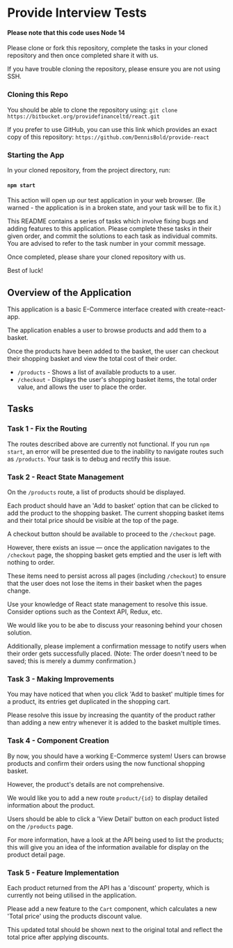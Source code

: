 # Provide Interview Tests

#### Please note that this code uses Node 14

Please clone or fork this repository, complete the tasks in your cloned repository and then once completed share it with us.

If you have trouble cloning the repository, please ensure you are not using SSH.

### Cloning this Repo

You should be able to clone the repository using: `git clone https://bitbucket.org/providefinanceltd/react.git`

If you prefer to use GitHub, you can use this link which provides an exact copy of this repository: `https://github.com/DennisBold/provide-react`


### Starting the App

In your cloned repository, from the project directory, run:

#### `npm start`

This action will open up our test application in your web browser. (Be warned - the application is in a broken state, and your task will be to fix it.)

This README contains a series of tasks which involve fixing bugs and adding features to this application.
Please complete these tasks in their given order, and commit the solutions to each task as individual commits. You are advised to refer to the task number in your commit message.

Once completed, please share your cloned repository with us.

Best of luck!

## Overview of the Application

This application is a basic E-Commerce interface created with create-react-app. 

The application enables a user to browse products and add them to a basket.

Once the products have been added to the basket, the user can checkout their shopping basket and view the total cost of their order.

- `/products` - Shows a list of available products to a user.
- `/checkout` - Displays the user's shopping basket items, the total order value, and allows the user to place the order.

## Tasks

### Task 1 - Fix the Routing

The routes described above are currently not functional. If you run `npm start`, an error will be presented due to the inability to navigate routes such as `/products`. Your task is to debug and rectify this issue.

### Task 2 - React State Management

On the `/products` route, a list of products should be displayed.

Each product should have an 'Add to basket' option that can be clicked to add the product to the shopping basket.
The current shopping basket items and their total price should be visible at the top of the page.

A checkout button should be available to proceed to the `/checkout` page.

However, there exists an issue — once the application navigates to the `/checkout` page, the shopping basket gets emptied and the user is left with nothing to order.

These items need to persist across all pages (including `/checkout`) to ensure that the user does not lose the items in their basket when the pages change.

Use your knowledge of React state management to resolve this issue. Consider options such as the Context API, Redux, etc.

We would like you to be abe to discuss your reasoning behind your chosen solution.

Additionally, please implement a confirmation message to notify users when their order gets successfully placed.
(Note: The order doesn't need to be saved; this is merely a dummy confirmation.)

### Task 3 - Making Improvements

You may have noticed that when you click 'Add to basket' multiple times for a product, its entries get duplicated in the shopping cart.

Please resolve this issue by increasing the quantity of the product rather than adding a new entry whenever it is added to the basket multiple times.

### Task 4 - Component Creation

By now, you should have a working E-Commerce system! Users can browse products and confirm their orders using the now functional shopping basket.

However, the product's details are not comprehensive.

We would like you to add a new route `product/{id}` to display detailed information about the product.

Users should be able to click a 'View Detail' button on each product listed on the `/products` page.

For more information, have a look at the API being used to list the products; this will give you an idea of the information available for display on the product detail page.

### Task 5 - Feature Implementation

Each product returned from the API has a 'discount' property, which is currently not being utilised in the application.

Please add a new feature to the `Cart` component, which calculates a new 'Total price' using the products discount value.

This updated total should be shown next to the original total and reflect the total price after applying discounts.
